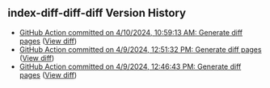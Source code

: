 ## index-diff-diff-diff Version History

* [GitHub Action committed on 4/10/2024, 10:59:13 AM: Generate diff pages](https://github.com/DanGahanCGI/DanGahanCGI.github.io/commit/6b737de7fe38ff42a10198ce060250333741702c) ([View diff](https://github.com/DanGahanCGI/DanGahanCGI.github.io/compare/e80b761f7ac13110f1d7b18c01f4ea63cd892741...6b737de7fe38ff42a10198ce060250333741702c))
* [GitHub Action committed on 4/9/2024, 12:51:32 PM: Generate diff pages](https://github.com/DanGahanCGI/DanGahanCGI.github.io/commit/23379bab1382f349cc0f124cf0fe920f5302688c) ([View diff](https://github.com/DanGahanCGI/DanGahanCGI.github.io/compare/0e289027570836019d95e0d662cb64752a024afe...23379bab1382f349cc0f124cf0fe920f5302688c))
* [GitHub Action committed on 4/9/2024, 12:46:43 PM: Generate diff pages](https://github.com/DanGahanCGI/DanGahanCGI.github.io/commit/3bf39260d05bbc684b853e1490cc6c39092c35cd) ([View diff](https://github.com/DanGahanCGI/DanGahanCGI.github.io/compare/8c030498e1101eb53d549a031af88c13b9143e72...3bf39260d05bbc684b853e1490cc6c39092c35cd))
